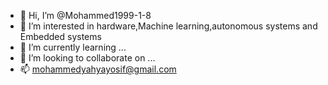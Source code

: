 - 👋 Hi, I’m @Mohammed1999-1-8
- 👀 I’m interested in hardware,Machine learning,autonomous systems and Embedded systems 
- 🌱 I’m currently learning ...
- 💞️ I’m looking to collaborate on ...
- 📫 mohammedyahyayosif@gmail.com

<!---
Mohammed1999-1-8/Mohammed1999-1-8 is a ✨ special ✨ repository because its `README.md` (this file) appears on your GitHub profile.
You can click the Preview link to take a look at your changes.
--->
